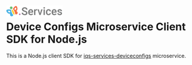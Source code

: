 # <img src="https://github.com/pip-services/pip-services/raw/master/design/Logo.png" alt="Pip.Services Logo" style="max-width:30%"> <br/> Device Configs Microservice Client SDK for Node.js

This is a Node.js client SDK for [iqs-services-deviceconfigs](http://gitlab.com/iqs-services/iqs-services-deviceconfigs-node) microservice.
